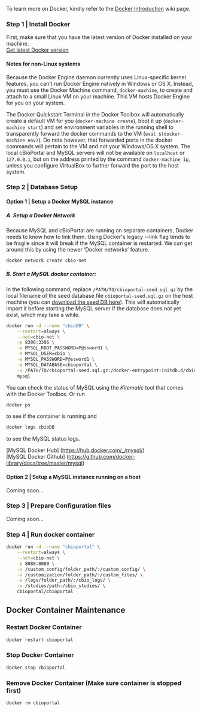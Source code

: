 To learn more on Docker, kindly refer to the [Docker Introduction](Docker-Introduction.md) wiki page.

### Step 1 | Install Docker

First, make sure that you have the latest version of Docker installed on your machine.    
[Get latest Docker version](https://www.docker.com)

#### Notes for non-Linux systems ####

Because the Docker Engine daemon currently uses Linux-specific kernel features, you can’t run Docker Engine natively in Windows or OS X. Instead, you must use the Docker Machine command, `docker-machine`, to create and attach to a small Linux VM on your machine. This VM hosts Docker Engine for you on your system.

The Docker Quickstart Terminal in the Docker Toolbox will automatically create a default VM for you (`docker-machine create`), boot it up (`docker-machine start`) and set environment variables in the running shell to transparently forward the docker commands to the VM (`eval $(docker-machine env)`). Do note however, that forwarded ports in the docker commands will pertain to the VM and not your Windows/OS X system. The local cBioPortal and MySQL servers will not be available on `localhost` or `127.0.0.1`, but on the address printed by the command `docker-machine ip`, unless you configure VirtualBox to further forward the port to the host system.

### Step 2 | Database Setup

#### Option 1 | Setup a Docker MySQL instance

##### A. Setup a Docker Network

Because MySQL and cBioPortal are running on separate containers, Docker needs to know how to link them. Using Docker's legacy --link flag tends to be fragile since it will break if the MySQL container is restarted. We can get around this by using the newer ‘Docker networks’ feature.

```bash
docker network create cbio-net
```

##### B. Start a MySQL docker container:

In the following command, replace `/PATH/TO/cbioportal-seed.sql.gz` by the local filename of the seed database file `cbioportal-seed.sql.gz` on the host machine (you can [download the seed DB here](Downloads#seed-database)). This will automatically import it before starting the MySQL server if the database does not yet exist, which may take a while.

```bash
docker run -d --name "cbioDB" \
	--restart=always \
	--net=cbio-net \
	-p 8306:3306 \
	-e MYSQL_ROOT_PASSWORD=P@ssword1 \
	-e MYSQL_USER=cbio \
	-e MYSQL_PASSWORD=P@ssword1 \
	-e MYSQL_DATABASE=cbioportal \
	-v /PATH/TO/cbioportal-seed.sql.gz:/docker-entrypoint-initdb.d/cbioportal-seed.sql.gz:ro \
	mysql
```

You can check the status of MySQL using the _Kitematic_ tool that comes with the Docker Toolbox. Or run
```bash
docker ps
```
to see if the container is running and
```bash
docker logs cbioDB
```
to see the MySQL status logs.

[MySQL Docker Hub] (https://hub.docker.com/_/mysql/)    
[MySQL Docker Github] (https://github.com/docker-library/docs/tree/master/mysql)

#### Option 2 | Setup a MySQL instance running on a host

Coming soon...

### Step 3 | Prepare Configuration files

Coming soon...

### Step 4 | Run docker container

```bash
docker run -d --name "cbioportal" \
    --restart=always \
    --net=cbio-net \
    -p 8080:8080 \
    -v /custom_config/folder_path/:/custom_config/ \
    -v /customization/folder_path/:/custom_files/ \
    -v /logs/folder_path/:/cbio_logs/ \
    -v /studies/path:/cbio_studies/ \
    cbioportal/cbioportal
```

## Docker Container Maintenance

### Restart Docker Container

```bash
docker restart cbioportal
```
### Stop Docker Container

```bash
docker stop cbioportal
```

### Remove Docker Container (Make sure container is stopped first)

```bash
docker rm cbioportal
```
